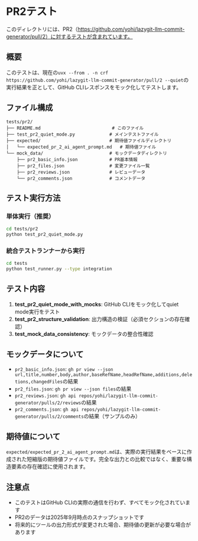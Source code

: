 # PR2テスト

このディレクトリには、PR2（https://github.com/yohi/lazygit-llm-commit-generator/pull/2）に対するテストが含まれています。

## 概要

このテストは、現在の`uvx --from . -n crf https://github.com/yohi/lazygit-llm-commit-generator/pull/2 --quiet`の実行結果を正として、GitHub CLIレスポンスをモック化してテストします。

## ファイル構成

```
tests/pr2/
├── README.md                           # このファイル
├── test_pr2_quiet_mode.py             # メインテストファイル
├── expected/                          # 期待値ファイルディレクトリ
│   └── expected_pr_2_ai_agent_prompt.md   # 期待値ファイル
└── mock_data/                         # モックデータディレクトリ
    ├── pr2_basic_info.json            # PR基本情報
    ├── pr2_files.json                 # 変更ファイル一覧
    ├── pr2_reviews.json               # レビューデータ
    └── pr2_comments.json              # コメントデータ
```

## テスト実行方法

### 単体実行（推奨）
```bash
cd tests/pr2
python test_pr2_quiet_mode.py
```

### 統合テストランナーから実行
```bash
cd tests
python test_runner.py --type integration
```

## テスト内容

1. **test_pr2_quiet_mode_with_mocks**: GitHub CLIをモック化してquiet mode実行をテスト
2. **test_pr2_structure_validation**: 出力構造の検証（必須セクションの存在確認）
3. **test_mock_data_consistency**: モックデータの整合性確認

## モックデータについて

- `pr2_basic_info.json`: `gh pr view --json url,title,number,body,author,baseRefName,headRefName,additions,deletions,changedFiles`の結果
- `pr2_files.json`: `gh pr view --json files`の結果
- `pr2_reviews.json`: `gh api repos/yohi/lazygit-llm-commit-generator/pulls/2/reviews`の結果
- `pr2_comments.json`: `gh api repos/yohi/lazygit-llm-commit-generator/pulls/2/comments`の結果（サンプルのみ）

## 期待値について

`expected/expected_pr_2_ai_agent_prompt.md`は、実際の実行結果をベースに作成された短縮版の期待値ファイルです。完全な出力との比較ではなく、重要な構造要素の存在確認に使用されます。

## 注意点

- このテストはGitHub CLIの実際の通信を行わず、すべてモック化されています
- PR2のデータは2025年9月時点のスナップショットです
- 将来的にツールの出力形式が変更された場合、期待値の更新が必要な場合があります
